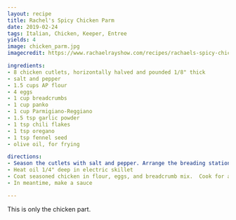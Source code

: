```yaml
---
layout: recipe
title: Rachel's Spicy Chicken Parm
date: 2019-02-24
tags: Italian, Chicken, Keeper, Entree
yields: 4
image: chicken_parm.jpg
imagecredit: https://www.rachaelrayshow.com/recipes/rachaels-spicy-chicken-parm

ingredients:
- 8 chicken cutlets, horizontally halved and pounded 1/8" thick
- salt and pepper
- 1.5 cups AP flour
- 4 eggs
- 1 cup breadcrumbs
- 1 cup panko
- 1 cup Parmigiano-Reggiano
- 1.5 tsp garlic powder
- 1 tsp chili flakes
- 1 tsp oregano
- 1 tsp fennel seed
- olive oil, for frying

directions:
- Season the cutlets with salt and pepper. Arrange the breading station in three pie pans: flour, beaten eggs, eveverything else
- Heat oil 1/4" deep in electric skillet
- Coat seasoned chicken in flour, eggs, and breadcrumb mix.  Cook for aobut 3 minutes per side. Keep in 275F oven for up to 20 min.
- In meantime, make a sauce

---
```


This is only the chicken part.
